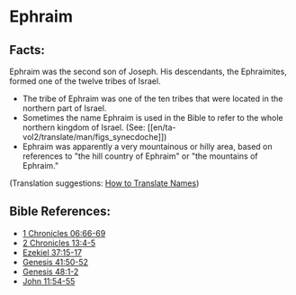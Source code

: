 # Ephraim #

## Facts: ##

Ephraim was the second son of Joseph. His descendants, the Ephraimites, formed one of the twelve tribes of Israel.

* The tribe of Ephraim was one of the ten tribes that were located in the northern part of Israel.
* Sometimes the name Ephraim is used in the Bible to refer to the whole northern kingdom of Israel. (See: [[en/ta-vol2/translate/man/figs_synecdoche]])
* Ephraim was apparently a very mountainous or hilly area, based on references to "the hill country of Ephraim" or "the mountains of Ephraim."

(Translation suggestions: [How to Translate Names](en/ta-vol1/translate/man/translate-names))



## Bible References: ##

* [1 Chronicles 06:66-69](en/tn/1ch/help/06/66)
* [2 Chronicles 13:4-5](en/tn/2ch/help/13/04)
* [Ezekiel 37:15-17](en/tn/ezk/help/37/15)
* [Genesis 41:50-52](en/tn/gen/help/41/50)
* [Genesis 48:1-2](en/tn/gen/help/48/01)
* [John 11:54-55](en/tn/jhn/help/11/54)